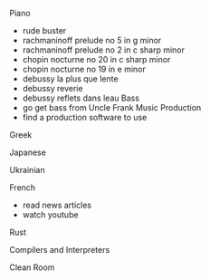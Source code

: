 





Piano
- rude buster
- rachmaninoff prelude no 5 in g minor
- rachmaninoff prelude no 2 in c sharp minor
- chopin nocturne no 20 in c sharp minor
- chopin nocturne no 19 in e minor
- debussy la plus que lente
- debussy reverie
- debussy reflets dans leau
Bass
- go get bass from Uncle Frank
Music Production
- find a production software to use

Greek

Japanese

Ukrainian

French
- read news articles
- watch youtube

Rust

Compilers and Interpreters

Clean Room
